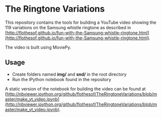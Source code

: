 ﻿# The Ringtone Variations

This repository contains the tools for building a YouTube video showing the 119 variations on the Samsung whistle ringtone as described in [http://flothesof.github.io/fun-with-the-Samsung-whistle-ringtone.html](http://flothesof.github.io/fun-with-the-Samsung-whistle-ringtone.html).

The video is built using MoviePy.

## Usage

- Create folders named **img/** and **snd/** in the root directory
- Run the IPython notebook found in the repository

A static version of the notebook for building the video can be found at [http://nbviewer.ipython.org/github/flothesof/TheRingtoneVariations/blob/master/make_yt_video.ipynb](http://nbviewer.ipython.org/github/flothesof/TheRingtoneVariations/blob/master/make_yt_video.ipynb).




